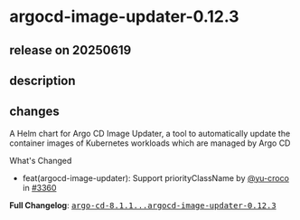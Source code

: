 # argocd-image-updater-0.12.3

## release on 20250619
## description
## changes
A Helm chart for Argo CD Image Updater, a tool to automatically update the container images of Kubernetes workloads which are managed by Argo CD

What's Changed

* feat(argocd-image-updater): Support priorityClassName by <a class="user-mention notranslate" data-hovercard-type="user" data-hovercard-url="/users/yu-croco/hovercard" data-octo-click="hovercard-link-click" data-octo-dimensions="link_type:self" href="https://github.com/yu-croco">@yu-croco</a> in <a class="issue-link js-issue-link" data-error-text="Failed to load title" data-id="3159791422" data-permission-text="Title is private" data-url="https://github.com/argoproj/argo-helm/issues/3360" data-hovercard-type="pull_request" data-hovercard-url="/argoproj/argo-helm/pull/3360/hovercard" href="https://github.com/argoproj/argo-helm/pull/3360">#3360</a>

<strong>Full Changelog</strong>: <a class="commit-link" href="https://github.com/argoproj/argo-helm/compare/argo-cd-8.1.1...argocd-image-updater-0.12.3"><tt>argo-cd-8.1.1...argocd-image-updater-0.12.3</tt></a>

